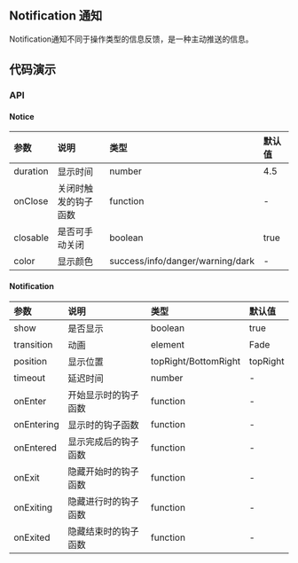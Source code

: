 ## Notification 通知

Notification通知不同于操作类型的信息反馈，是一种主动推送的信息。

## 代码演示

### API

#### Notice

|参数|说明|类型|默认值|
|:---|:-----|:----|:------|
|duration|显示时间|number|4.5|
|onClose|关闭时触发的钩子函数|function|-|
|closable|是否可手动关闭|boolean|true|
|color|显示颜色|success/info/danger/warning/dark|-|

#### Notification

|参数|说明|类型|默认值|
|:---|:-----|:----|:------|
|show|是否显示|boolean|true|
|transition|动画|element|Fade|
|position|显示位置|topRight/BottomRight|topRight|
|timeout|延迟时间|number|-|
|onEnter|开始显示时的钩子函数|function|-|
|onEntering|显示时的钩子函数|function|-|
|onEntered|显示完成后的钩子函数|function|-|
|onExit|隐藏开始时的钩子函数|function|-|
|onExiting|隐藏进行时的钩子函数|function|-|
|onExited|隐藏结束时的钩子函数|function|-|
